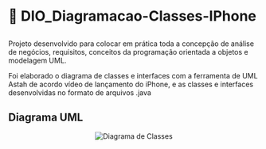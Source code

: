 # 📱 DIO_Diagramacao-Classes-IPhone

## 
Projeto desenvolvido para colocar em prática toda a concepção de análise de negócios, requisitos, conceitos da programação orientada a objetos e modelagem UML. 

Foi elaborado o diagrama de classes e interfaces com a ferramenta de UML Astah de acordo vídeo de lançamento do iPhone, e as classes e interfaces desenvolvidas no formato de arquivos .java

## Diagrama UML
<p align="center">
  <img src="" alt="Diagrama de Classes">
</p>


